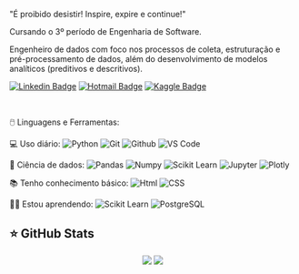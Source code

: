 "É proibido desistir! Inspire, expire e continue!" 

Cursando o 3º período de Engenharia de Software. 

Engenheiro de dados com foco nos processos de coleta, estruturação e pré-processamento de dados, além do desenvolvimento de modelos analíticos (preditivos e descritivos).


[![Linkedin Badge](https://img.shields.io/badge/-LinkedIn-blue?style=flat-square&logo=Linkedin&logoColor=white&link=https://www.linkedin.com/in/jonathan-o-11447720b///)](https://www.linkedin.com/in/jonathan-o-11447720b/)
[![Hotmail Badge](https://img.shields.io/badge/-Gmail-red?style=flat-square&logo=Gmail&logoColor=white&link=contatojmauro@hotmail.com)](contatojmauro@hotmail.com)
[![Kaggle Badge](https://img.shields.io/badge/-kaggle-blue?style=flat-square&logo=kaggle&logoColor=white&link=https://www.kaggle.com/jonathanmauro)](https://www.kaggle.com/jonathanmauro)




<br>

  🖱️ Linguagens e Ferramentas:

  💻 Uso diário:
 ![Python](https://img.shields.io/badge/-Python-black?style=flat-square&logo=Python)
 ![Git](https://img.shields.io/badge/-Git-black?style=flat-square&logo=Git)
 ![Github](https://img.shields.io/badge/-Github-black?style=flat-square&logo=Github)
 ![VS Code](https://img.shields.io/badge/-VS%20Code-black?style=flat-square&logo=visual-studio-code)
 
  🎲 Ciência de dados:
 ![Pandas](https://img.shields.io/badge/-Pandas-black?style=flat-square&logo=Pandas)
 ![Numpy](https://img.shields.io/badge/-Numpy-black?style=flat-square&logo=Numpy)
 ![Scikit Learn](https://img.shields.io/badge/-Scikit%20Learn-black?style=flat-square&logo=scikit-learn)
 ![Jupyter](https://img.shields.io/badge/-Jupyter-black?style=flat-square&logo=Jupyter)
 ![Plotly](https://img.shields.io/badge/-Plotly-black?style=flat-square&logo=Plotly)

 
  📚 Tenho conhecimento básico:
 ![Html](https://img.shields.io/badge/-html-black?style=flat-square&logo=html)
 ![CSS](https://img.shields.io/badge/-css-black?style=flat-square&logo=css)
 
  👍🏽 Estou aprendendo:
 ![Scikit Learn](https://img.shields.io/badge/-Scikit%20Learn-black?style=flat-square&logo=scikit-learn)
 ![PostgreSQL](https://img.shields.io/badge/-PostgreSQL-black?style=flat-square&logo=PostgreSQL)

 

 ## ⭐ GitHub Stats

<p align = "center">
  <img src = "https://github-readme-stats.vercel.app/api?username=JonathanMauro&show_icons=true&theme=tokyonight&line_height=27">
  <img src = "https://github-readme-stats.vercel.app/api/top-langs/?username=JonathanMauro&hide=Jupyter,Python&theme=tokyonight">
</p>
